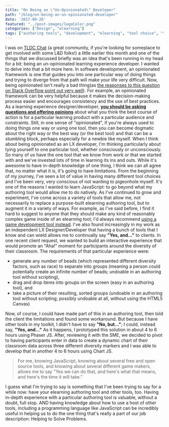 ```yaml
---
title: "On Being an \"Un-Opinionated\" Developer"
path: "/blog/on-being-an-un-opinionated-developer"
date: '2017-09-26'
featured: "../post-images/logoColor.png"
categories: ["Design", "elearning"]
tags: ["authoring tools", "development", "elearning", "tool choice", "toolkit"]
---
```


I was on [TLDC Chat](https://tldc.us/2017/09/07/knanthony/) (a great community, if you're looking for someplace to get involved with some L&D folks!) a little earlier this month and one of the things that we discussed briefly was an idea that's been running in my head for a bit: being an un-opinionated learning experience developer. I wanted to delve into that a bit more here. In software development, an opinionated framework is one that guides you into one particular way of doing things and trying to diverge from that path will make your life very difficult. Now, being opinionated isn't really a bad thing(as [the responses to this question on Stack Overflow point out very well](https://stackoverflow.com/questions/802050/what-is-opinionated-software)). For example, an opinionated framework can be very helpful because it makes the decision-making process easier and encourages consistency and the use of best practices. As a learning experience designer/developer, [**you should be asking questions and offering opinions**](https://teamgaslight.com/blog/how-to-be-opinionated-without-turning-into-the-office-a-star-star-hole) about what you think the best course of action is for a particular learning product with a particular audience and constraints. Still, in one sense of "opinionated", if you're always used to doing things one way or using one tool, then you can become dogmatic about the right way or the best way (or the best tool) and that can be a stumbling block, perhaps especially for a newbie like myself. When I think about being opinionated as an LX developer, I'm thinking particularly about tying yourself to one particular tool, whether consciously or unconsciously. So many of us have the one tool that we know from work or that we started with and we've invested lots of time in learning its ins and outs. While it's awesome to have in-depth knowledge of one thing, I think we can all agree that, no matter what it is, it's going to have limitations. From the beginning of my journey, I've seen a lot of value in having many different tool choices and I've been very, very conscious of not wanting to pigeonhole myself. It's one of the reasons I wanted to learn JavaScript: to go beyond what my authoring tool would allow me to do natively. As I've continued to grow and experiment, I've come across a variety of tools that allow me, not necessarily to replace a purpose-built elearning authoring tool, but to augment it in a variety of ways. For example, as I've said before, I find it hard to suggest to anyone that they should make any kind of reasonably complex game inside of an elearning tool; I'd always recommend [using a game development tool instead](/blog/dearid-game-makers/). I've also found increasingly in my work as an independent LX Designer/Developer that having a bunch of tools that I know and can wield allows me to continually say **"Yes, and..."** to clients. In one recent client request, we wanted to build an interactive experience that would promote an "Aha!" moment for participants around the diversity of their classroom. The requirements of that particular experience were:

*   generate any number of beads (which represented different diversity factors, such as race) to separate into groups (meaning a person could potentially create an infinite number of beads; undoable in an authoring tool without scripting),
*   drag and drop items into groups on the screen (easy in an authoring tool), and
*   take a picture of their resulting, sorted groups (undoable in an authoring tool without scripting; possibly undoable at all, without using the HTML5 Canvas)

Now, of course, I could have made part of this in an authoring tool, then told the client the limitations and found some workaround. But because I have other tools in my toolkit, I didn't have to say **"No, but..."**; I could, instead say, **"Yes, and..."** As it happens, I prototyped this solution in about 4 to 6 hours using Phaser JS. After, reviewing it with the SME, we decided to pivot to having participants enter in data to create a dynamic chart of their classroom data across three different diversity markers and I was able to develop that in another 4 to 6 hours using Chart JS.
> For me, knowing JavaScript, knowing about several free and open source tools, and knowing about several different game makers, allows me to say "Yes we can do that, and here's what that means, and here's the time it will take."

I guess what I'm trying to say is something that I've been trying to say for a while now: have your elearning authoring tool and other tools, too. Having in-depth experience with a particular authoring tool is valuable, without a doubt, full stop. AND having knowledge about how to use a host of other tools, including a programming language like JavaScript can be incredibly useful in helping us to do the one thing that's really a part of our job description: Helping to Solve Problems.
